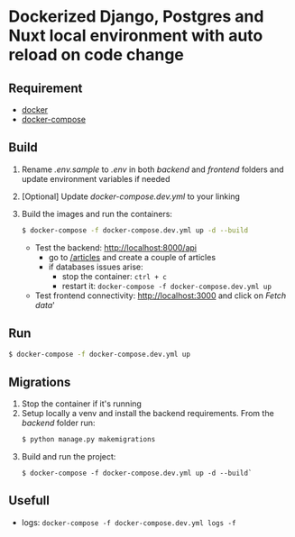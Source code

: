 # Dockerized Django, Postgres and Nuxt local environment with auto reload on code change

## Requirement

* [docker](https://docs.docker.com/engine/install/ubuntu/)
* [docker-compose](https://docs.docker.com/compose/install/)

## Build

1. Rename *.env.sample* to *.env* in both *backend* and *frontend* folders and update environment variables if needed
2. [Optional] Update *docker-compose.dev.yml* to your linking
3. Build the images and run the containers:
    ```sh
    $ docker-compose -f docker-compose.dev.yml up -d --build
    ```

   * Test the backend: [http://localhost:8000/api](http://localhost:8000/api)
     * go to [/articles](http://localhost:8000/api/articles) and create a couple of articles 
     * if databases issues arise:
       * stop the container: `ctrl + c` 
       * restart it: `docker-compose -f docker-compose.dev.yml up` 
   * Test frontend connectivity: [http://localhost:3000](http://localhost:3000) and click on *Fetch data*'

## Run
   ```sh
   $ docker-compose -f docker-compose.dev.yml up
   ```

## Migrations
1. Stop the container if it's running
2. Setup locally a venv and install the backend requirements. From the *backend* folder run:
   ```sh
   $ python manage.py makemigrations
   ```
3. Build and run the project:
   ```
   $ docker-compose -f docker-compose.dev.yml up -d --build`
   ```


## Usefull
* logs: `docker-compose -f docker-compose.dev.yml logs -f`
    